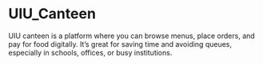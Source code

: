 # UIU_Canteen
UIU canteen is a platform where you can browse menus, place orders, and pay for food digitally. It’s great for saving time and avoiding queues, especially in schools, offices, or busy institutions.
